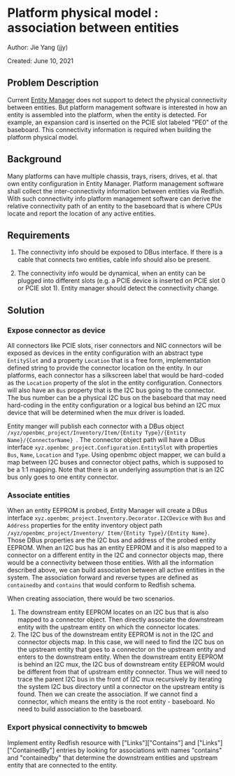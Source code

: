 # Platform physical model : association between entities

Author: Jie Yang (jjy)

Created: June 10, 2021

## Problem Description

Current [Entity Manager](https://github.com/openbmc/entity-manager) does not
support to detect the physical connectivity between entities. But platform
management software is interested in how an entity is assembled into the
platform, when the entity is detected. For example, an expansion card is
inserted on the PCIE slot labeled "PE0" of the baseboard. This connectivity
information is required when building the platform physical model.

## Background

Many platforms can have multiple chassis, trays, risers, drives, et al. that own
entity configuration in Entity Manager. Platform management software shall
collect the inter-connectivity information between entities via Redfish. With
such connectivity info platform management software can derive the relative
connectivity path of an entity to the baseboard that is where CPUs locate and
report the location of any active entities.

## Requirements
1. The connectivity info should be exposed to DBus interface. If there is a
cable that connects two entities, cable info should also be present.

2. The connectivity info would be dynamical, when an entity can be plugged into
different slots (e.g. a PCIE device is inserted on PCIE slot 0 or PCIE slot 1).
Entity manager should detect the connectivity change.

## Solution

### Expose connector as device

All connectors like PCIE slots, riser connectors and NIC connectors will be
exposed as devices in the entity configuration with an abstract type
`EntitySlot` and a property `Location` that is a free form, implementation
defined string to provide the connector location on the entity. In our
platforms, each connector has a silkscreen label that would be hard-coded as the
`Location` property of the slot in the entity configuration. Connectors will
also have an `Bus` property that is the I2C bus going to the connector. The bus
number can be a physical I2C bus on the baseboard that may need hard-coding in
the entity configuration or a logical bus behind an I2C mux device that will be
determined when the mux driver is loaded.

Entity manger will publish each connector with a DBus object
`/xyz/openbmc_project/Inventory/Item/{Entity Type}/{Entity Name}/{ConnectorName}
`. The connector object path will have a DBus interface
`xyz.openbmc_project.Configuration.EntitySlot` with properties
`Bus`, `Name`, `Location` and `Type`. Using openbmc object mapper, we can build
a map between I2C buses and connector object paths, which is supposed to be a
1:1 mapping. Note that there is an underlying assumption that is an I2C bus only
goes to one entity connector.

### Associate entities

When an entity EEPROM is probed, Entity Manager will create a DBus interface
`xyz.openbmc_project.Inventory.Decorator.I2CDevice` with `Bus` and `Address`
properties for the entity inventory object path `/xyz/openbmc_project/Inventory/
Item/{Entity Type}/{Entity Name}`. Those DBus properties are the I2C bus and
address of the probed entity EEPROM. When an I2C bus has an entity EEPROM and it
is also mapped to a connector on a different entity in the I2C and connector
objects map, there would be a connectivity between those entities. With all the
information described above, we can build association between all active
entities in the system. The association forward and reverse types are defined as
`containedby` and `contains` that would conform to Redfish schema.

When creating association, there would be two scenarios.
1. The downstream entity EEPROM locates on an I2C bus that is also mapped to a
connector object. Then directly associate the downstream entity with the
upstream entity on which the connector locates.
2. The I2C bus of the downstream entity EEPROM is not in the I2C and connector
objects map. In this case, we will need to find the I2C bus on the upstream
entity that goes to a connector on the upstream entity and enters to the
downstream entity. When the downstream entity EEPROM is behind an I2C mux, the
I2C bus of downstream entity EEPROM would be different from that of upstream
entity connector. Thus we will need to trace the parent I2C bus in the front of
I2C mux recursively by iterating the system I2C bus directory until a connector
on the upstream entity is found. Then we can create the association. If we
cannot find a connector, which means the entity is the root entity - baseboard.
No need to build association to the baseboard.

### Export physical connectivity to bmcweb

Implement entity Redfish resource with ["Links"]["Contains"] and
["Links"]["ContainedBy"] entries by looking for associations with names
"contains" and "containedby" that determine the downstream entities and upstream
entity that are connected to the entity.
